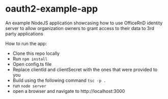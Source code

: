 # oauth2-example-app
An example NodeJS application showcasing how to use OfficeRnD identity server to allow organization owners to grant access to their data to 3rd party applications

How to run the app:
* Clone this repo locally
* Run `npm install`
* Open config.ts file
* Replace clientId and clientSecret with the ones that were provided to you
* Build using the following command `tsc -p .`
* run `node server`
* open a browser and navigate to http://localhost:3000
